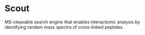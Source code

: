 # Scout
MS-cleavable search engine that enables interactomic analysis by identifying tandem mass spectra of cross-linked peptides.
